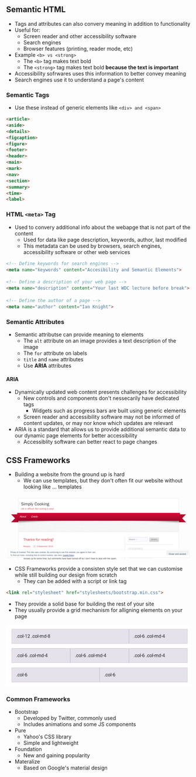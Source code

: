 ## Semantic HTML
- Tags and attributes can also convery meaning in addition to functionality
- Useful for:
	- Screen reader and other accessibility software
	- Search engines
	- Browser features (printing, reader mode, etc)
- Example `<b> vs <strong>`
	- The `<b>` tag makes text bold
	-  The `<strong>` tag makes text bold **because the text is important**
- Accessibility sofrwares uses this information to better convey meaning
- Search engines use it to understand a page's content

### Semantic Tags
- Use these instead of generic elements like `<div> and <span>`

```html
<article>
<aside>
<details>
<figcaption>
<figure>
<footer>
<header>
<main>
<mark>
<nav>
<section>
<summary>
<time>
<label>
```

### HTML `<meta>` Tag
- Used to convery additional info about the webapge that is not part of the content
	- Used for data like page description, keywords, author, last modified
	- This metadata can be used by browsers, search engines, accessibility software or other web services

```html
<!-- Define keywords for search engines -->
<meta name="keywords" content="Accesibility and Semantic Elements">

<!-- Define a description of your web page -->
<meta name="description" content="Your last WDC lecture before break">

<!-- Define the author of a page -->
<meta name="author" content="Ian Knight">
```

### Semantic Attributes
- Semantic attributse can provide meaning to elements
	- The `alt` attribute on an image provides a text description of the image
	- The `for` attribute on labels
	- `title` and `name` attributes
	- Use **ARIA** attributes

#### ARIA
- Dynamically updated web content presents challenges for accessibility
	- New controls and components don't nessecarily have dedicated tags
		- Widgets such as progress bars are built using generic elements
	- Screen reader and accessibility software may not be informed of content updates, or may nor know which updates are relevant
- ARIA is a standard that allows us to provide additional semantic data to our dynamic page elements for better accessibility
	- Accessiblity software can better react to page changes

## CSS Frameworks
- Building a website from the ground up is hard
	- We can use templates, but they don't often fit our website without looking like ... templates

![Pasted%20image%2020230327145115.png](/Images/Pasted%20image%2020230327145115.png)

- CSS Frameworks provide a consisten style set that we can customise while still building our design from scratch
	- They can be added with a script or link tag

```html
<link rel="stylesheet" href="stylesheets/bootstrap.min.css">
```

- They provide a solid base for building the rest of your site
- They usually provide a grid mechanism for alligning elements on your page

![Pasted%20image%2020230327145252.png](/Images/Pasted%20image%2020230327145252.png)

### Common Frameworks
- Bootstrap
	- Developed by Twitter, commonly used
	- Includes animations and some JS components
- Pure
	- Yahoo's CSS library
	- Simple and lightweight
- Foundation
	- New and gaining popularity
- Materalize
	- Based on Google's material design